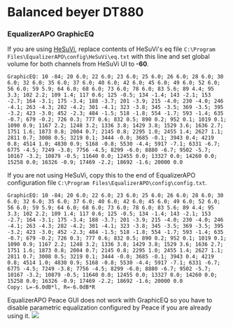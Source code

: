 # Balanced beyer DT880
### EqualizerAPO GraphicEQ
If you are using [HeSuVi](https://sourceforge.net/projects/hesuvi/), replace contents of HeSuVi's eq file `C:\Program Files\EqualizerAPO\config\HeSuVi\eq.txt` with this line and set global volume for both channels from HeSuVi UI to **-60**.
```
GraphicEQ: 10 -84; 20 6.0; 22 6.0; 23 6.0; 25 6.0; 26 6.0; 28 6.0; 30 6.0; 32 6.0; 35 6.0; 37 6.0; 40 6.0; 42 6.0; 45 6.0; 49 6.0; 52 6.0; 56 6.0; 59 5.9; 64 6.0; 68 6.0; 73 6.0; 78 6.0; 83 5.6; 89 4.4; 95 3.3; 102 2.2; 109 1.4; 117 0.6; 125 -0.5; 134 -1.4; 143 -2.1; 153 -2.7; 164 -3.1; 175 -3.4; 188 -3.7; 201 -3.9; 215 -4.0; 230 -4.0; 246 -4.1; 263 -4.3; 282 -4.2; 301 -4.1; 323 -3.8; 345 -3.5; 369 -3.5; 395 -3.2; 423 -3.0; 452 -2.3; 484 -1.5; 518 -1.8; 554 -1.7; 593 -1.4; 635 -0.7; 679 -0.2; 726 0.3; 777 0.6; 832 0.5; 890 0.2; 952 0.1; 1019 0.1; 1090 0.9; 1167 2.2; 1248 3.2; 1336 3.8; 1429 3.8; 1529 3.6; 1636 2.7; 1751 1.6; 1873 0.8; 2004 0.7; 2145 0.8; 2295 1.0; 2455 1.4; 2627 1.1; 2811 0.7; 3008 0.5; 3219 0.1; 3444 -0.0; 3685 -0.1; 3943 0.4; 4219 0.8; 4514 1.0; 4830 0.9; 5168 -0.8; 5530 -4.4; 5917 -7.1; 6331 -6.7; 6775 -4.5; 7249 -3.8; 7756 -4.5; 8299 -6.0; 8880 -6.7; 9502 -5.7; 10167 -3.2; 10879 -0.5; 11640 0.0; 12455 0.0; 13327 0.0; 14260 0.0; 15258 0.0; 16326 -0.9; 17469 -2.2; 18692 -1.6; 20000 0.0
```
If you are not using HeSuVi, copy this to the end of EqualizerAPO configuration file `C:\Program Files\EqualizerAPO\config\config.txt`.
```
GraphicEQ: 10 -84; 20 6.0; 22 6.0; 23 6.0; 25 6.0; 26 6.0; 28 6.0; 30 6.0; 32 6.0; 35 6.0; 37 6.0; 40 6.0; 42 6.0; 45 6.0; 49 6.0; 52 6.0; 56 6.0; 59 5.9; 64 6.0; 68 6.0; 73 6.0; 78 6.0; 83 5.6; 89 4.4; 95 3.3; 102 2.2; 109 1.4; 117 0.6; 125 -0.5; 134 -1.4; 143 -2.1; 153 -2.7; 164 -3.1; 175 -3.4; 188 -3.7; 201 -3.9; 215 -4.0; 230 -4.0; 246 -4.1; 263 -4.3; 282 -4.2; 301 -4.1; 323 -3.8; 345 -3.5; 369 -3.5; 395 -3.2; 423 -3.0; 452 -2.3; 484 -1.5; 518 -1.8; 554 -1.7; 593 -1.4; 635 -0.7; 679 -0.2; 726 0.3; 777 0.6; 832 0.5; 890 0.2; 952 0.1; 1019 0.1; 1090 0.9; 1167 2.2; 1248 3.2; 1336 3.8; 1429 3.8; 1529 3.6; 1636 2.7; 1751 1.6; 1873 0.8; 2004 0.7; 2145 0.8; 2295 1.0; 2455 1.4; 2627 1.1; 2811 0.7; 3008 0.5; 3219 0.1; 3444 -0.0; 3685 -0.1; 3943 0.4; 4219 0.8; 4514 1.0; 4830 0.9; 5168 -0.8; 5530 -4.4; 5917 -7.1; 6331 -6.7; 6775 -4.5; 7249 -3.8; 7756 -4.5; 8299 -6.0; 8880 -6.7; 9502 -5.7; 10167 -3.2; 10879 -0.5; 11640 0.0; 12455 0.0; 13327 0.0; 14260 0.0; 15258 0.0; 16326 -0.9; 17469 -2.2; 18692 -1.6; 20000 0.0
Copy: L=-6.0dB*l, R=-6.0dB*R
```
EqualizerAPO Peace GUI does not work with GraphicEQ so you have to disable parametric equalization configured by Peace if you are already using it.
![](https://raw.githubusercontent.com/jaakkopasanen/AutoEq/master/results/Sonoma%20Model%20One/headphoncecom/onear/Balanced%20beyer%20DT880/Balanced%20beyer%20DT880.png)

